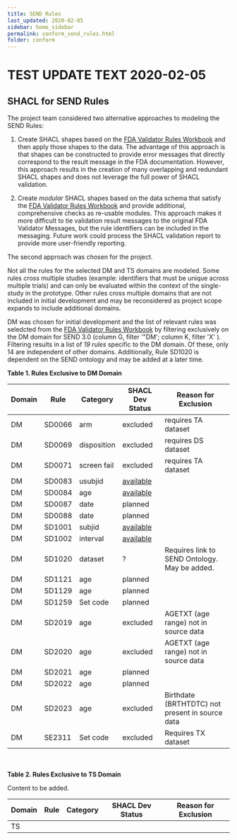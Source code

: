 ```yaml
---
title: SEND Rules
last_updated: 2020-02-05
sidebar: home_sidebar
permalink: conform_send_rules.html
folder: conform
---
```


# TEST UPDATE TEXT  2020-02-05


## SHACL for SEND Rules
The project team considered two alternative approaches to modeling the SEND Rules:

1. Create SHACL shapes based on the [FDA Validator Rules Workbook](https://github.com/phuse-org/SENDConform/tree/master/doc/FDA/FDA-Validator-Rules.xlsx) and then apply those shapes to the data.  The advantage of this approach is that shapes can be constructed to provide error messages that directly correspond to the result message in the FDA documentation. However, this approach results in the creation of many overlapping and redundant SHACL shapes and does not leverage the full power of SHACL validation.

2. Create *modular* SHACL shapes based on the data schema that satisfy the [FDA Validator Rules Workbook](https://github.com/phuse-org/SENDConform/tree/master/doc/FDA/FDA-Validator-Rules.xlsx) and provide additional, comprehensive checks as re-usable modules. This approach makes it more difficult to tie validation result messages to the original FDA Validator Messages, but the rule identifiers can be included in the messaging. Future work could process the SHACL validation report to provide more user-friendly reporting.

The second approach was chosen for the project.

Not all the rules for the selected DM and TS domains are modeled. Some rules cross multiple studies (example: identifiers that must be unique across multiple trials) and can only be evaluated within the context of the single-study in the prototype. Other rules cross multiple domains that are not included in initial development and may be reconsidered as project scope expands to include additional domains.

DM was chosen for initial development and the list of relevant rules was seledcted from the [FDA Validator Rules Workbook](https://github.com/phuse-org/SENDConform/tree/master/doc/FDA/FDA-Validator-Rules.xlsx)
by filtering exclusively on the <font class="emph">DM domain for SEND 3.0</font> (column G, filter '"DM'; column K, filter 'X' ). Filtering results in a list of *19 rules* specific to the DM domain. Of these, only 14 are independent of other domains. Additionally, Rule SD1020 is dependent on the SEND ontology and may be added at a later time.

**Table 1. Rules Exclusive to DM Domain**

Domain |Rule   |Category | SHACL Dev Status| Reason for Exclusion
---|-------|-------  | ------ | -------------------
DM|SD0066|arm|<font class='restrict'>excluded</font>|requires TA dataset
DM|SD0069|disposition|<font class='restrict'>excluded</font>|requires DS dataset
DM|SD0071|screen fail|<font class='restrict'>excluded</font>|requires TA dataset
DM|SD0083|usubjid|[available](conform_shacl_shapes.html#ruleSD0083)|
DM|SD0084|age|[available](conform_shacl_shapes.html#ruleSD0084)|
DM|SD0087|date|planned|
DM|SD0088|date|planned|
DM|SD1001|subjid|[available](conform_shacl_shapes.html#ruleSD1001)|
DM|SD1002|interval|[available](conform_shacl_shapes.html#ruleSD1002)|
DM|SD1020|dataset|?|Requires link to SEND Ontology. May be added.
DM|SD1121|age|planned|
DM|SD1129|age|planned|
DM|SD1259|Set code|planned|
DM|SD2019|age|<font class='restrict'>excluded</font>|AGETXT (age range) not in source data|
DM|SD2020|age|<font class='restrict'>excluded</font>|AGETXT (age range) not in source data|
DM|SD2021|age|planned|
DM|SD2022|age|planned|
DM|SD2023|age|<font class='restrict'>excluded</font>|Birthdate (BRTHTDTC) not present in source data|
DM|SE2311|Set code|<font class='restrict'>excluded</font>|Requires TX dataset|

<br><br>
**Table 2. Rules Exclusive to TS Domain**

<font class='toBeAdded'>Content to be added.</font>

Domain |Rule   |Category | SHACL Dev Status| Reason for Exclusion
---|-------|------- | ------ | ------------------- |
TS |       |         |       |                     |
